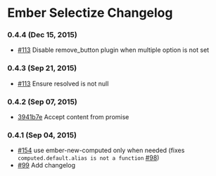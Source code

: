 # Ember Selectize Changelog

### 0.4.4 (Dec 15, 2015)
- [#113](https://github.com/miguelcobain/ember-cli-selectize/pull/130) Disable remove_button plugin when multiple option is not set

### 0.4.3 (Sep 21, 2015)
- [#113](https://github.com/miguelcobain/ember-cli-selectize/pull/113) Ensure resolved is not null

### 0.4.2 (Sep 07, 2015)
- [3941b7e](https://github.com/miguelcobain/ember-cli-selectize/commit/3941b7e7d8b080b29ac1d5ccf819a4b6121f09db) Accept content from promise

### 0.4.1 (Sep 04, 2015)
- [#154](https://github.com/miguelcobain/ember-cli-selectize/pull/107) use ember-new-computed only when needed (fixes `computed.default.alias is not a function` [#98](https://github.com/miguelcobain/ember-cli-selectize/issues/98))
- [#99](https://github.com/miguelcobain/ember-cli-selectize/issues/99) Add changelog
